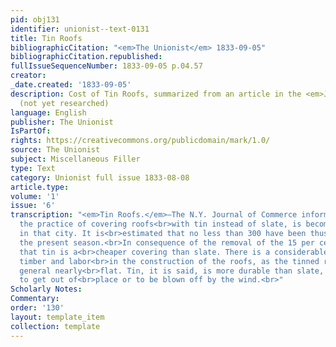 ```yaml
---
pid: obj131
identifier: unionist--text-0131
title: Tin Roofs
bibliographicCitation: "<em>The Unionist</em> 1833-09-05"
bibliographicCitation.republished: 
fullIssueSequenceNumber: 1833-09-05 p.04.57
creator: 
_date.created: '1833-09-05'
description: Cost of Tin Roofs, summarized from an article in the <em>Journal of Commerce</em>
  (not yet researched)
language: English
publisher: The Unionist
IsPartOf: 
rights: https://creativecommons.org/publicdomain/mark/1.0/
source: The Unionist
subject: Miscellaneous Filler
type: Text
category: Unionist full issue 1833-08-08
article.type: 
volume: '1'
issue: '6'
transcription: "<em>Tin Roofs.</em>—The N.Y. Journal of Commerce informs us, that
  the practice of covering roofs<br>with tin instead of slate, is becoming quite extensive
  in that city. It is<br>estimated that no less than 300 have been thus covered [in]
  the present season.<br>In consequence of the removal of the 15 per cent, it is stated
  that tin is a<br>cheaper covering than slate. There is a considerable saving in
  timber and labor<br>in the construction of the roofs, as the tinned roofs are in
  general nearly<br>flat. Tin, it is said, is more durable than slate, and less liable
  to get out of<br>place or to be blown off by the wind.<br>"
Scholarly Notes: 
Commentary: 
order: '130'
layout: template_item
collection: template
---
```

